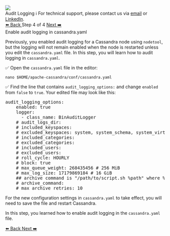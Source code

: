 <!-- TOP -->
<div class="top">
  <img src="https://datastax-academy.github.io/katapod-shared-assets/images/ds-academy-logo.svg" />
  <div class="scenario-title-section">
    <span class="scenario-title">Audit Logging</span>
    <span class="scenario-subtitle">ℹ️ For technical support, please contact us via <a href="mailto:aleksandr.volochnev@datastax.com">email</a> or <a href="https://dtsx.io/aleks">LinkedIn</a>.</span> 
  </div>
</div>

<!-- NAVIGATION -->
<div id="navigation-top" class="navigation-top">
 <a href='command:katapod.loadPage?[{"step":"step3"}]'
   class="btn btn-dark navigation-top-left">⬅️ Back
 </a>
<span class="step-count"> Step 4 of 4</span>
 <a href='command:katapod.loadPage?[{"step":"finish"}]' 
    class="btn btn-dark navigation-top-right">Next ➡️
  </a>
</div>

<!-- CONTENT -->

<div class="step-title">Enable audit logging in cassandra.yaml</div>

Previously, you enabled audit logging for a Cassandra node using `nodetool`, but the logging will not remain enabled when the node is restarted unless you edit the `cassandra.yaml` file. In this step, you will learn how to audit logging in `cassandra.yaml`. 

✅ Open the `cassandra.yaml` file in the editor:
```
nano $HOME/apache-cassandra/conf/cassandra.yaml
```

✅ Find the line that contains `audit_logging_options:` and change `enabled` from `false` to `true`. Your edited file may look like this:

<pre class="non-executable-code">
audit_logging_options:
    enabled: true
    logger:
      - class_name: BinAuditLogger
    # audit_logs_dir:
    # included_keyspaces:
    # excluded_keyspaces: system, system_schema, system_virtual_schema
    # included_categories:
    # excluded_categories:
    # included_users:
    # excluded_users:
    # roll_cycle: HOURLY
    # block: true
    # max_queue_weight: 268435456 # 256 MiB
    # max_log_size: 17179869184 # 16 GiB
    ## archive command is "/path/to/script.sh %path" where %path is replaced with the file being rolled:
    # archive_command:
    # max_archive_retries: 10
</pre>

For the new configuration settings in `cassandra.yaml` to take effect, you will need to save the file and restart Cassandra.

In this step, you learned how to enable audit logging in the `cassandra.yaml` file. 


<!-- NAVIGATION -->
<div id="navigation-bottom" class="navigation-bottom">
 <a href='command:katapod.loadPage?[{"step":"step3"}]'
   class="btn btn-dark navigation-bottom-left">⬅️ Back
 </a>
 <a href='command:katapod.loadPage?[{"step":"finish"}]'
    class="btn btn-dark navigation-bottom-right">Next ➡️
  </a>
</div>


